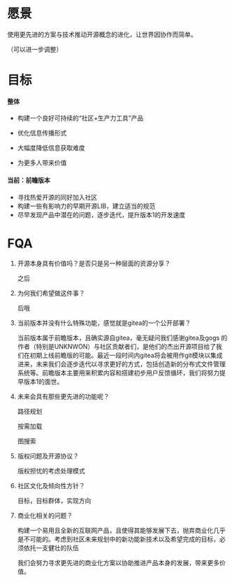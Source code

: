 # 愿景

使用更先进的方案与技术推动开源概念的进化，让世界因协作而简单。



（可以进一步调整）

# 目标

#### 整体

- 构建一个良好可持续的“社区+生产力工具”产品

- 优化信息传播形式

- 大幅度降低信息获取难度

- 为更多人带来价值




#### 当前：前瞻版本

- 寻找热爱开源的同好加入社区
- 构建一些有影响力的早期开源LIB，建立适当的规范
- 尽早发现产品中潜在的问题，逐步迭代，提升版本1的开发速度




# FQA

1. 开源本身具有价值吗？是否只是另一种层面的资源分享？

   之后

   

2. 为何我们希望做这件事？

   后哦

   

3. 当前版本并没有什么特殊功能，感觉就是gitea的一个公开部署？

   当前版本属于前瞻版本，且确实源自gitea，毫无疑问我们感谢gitea及gogs 的作者（特别是UNKNWON）与社区贡献者们，是他们的杰出开源项目给了我们在初期上线前瞻版的可能。最近一段时间内gitea将会被用作git模块以集成进来，未来我们会逐步迭代以寻求更好的方式，包括创造新的分布式文件管理系统等。前瞻版本主要用来积累内容和搭建初步用户反馈循环，我们将努力提早版本1的面世。

   

4. 未来会具有那些更先进的功能呢？

   路径规划

   按需加载

   图搜索

   

5. 版权问题及开源协议？

   版权担忧的考虑处理模式

   

6. 社区文化及倾向性方针？

   目标，目标群体，实现方向

   

7. 商业化相关的问题？

   构建一个易用且全新的互联网产品，且使得其能够发展下去，抛弃商业化几乎是不可能的。考虑到社区未来规划中的新功能新技术以及希望完成的目标，必须依托一支健壮的队伍

   我们会努力寻求更先进的商业化方案以协助推进产品本身的发展，带来更多价值。